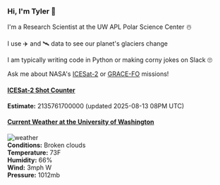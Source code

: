 ### Hi, I'm Tyler :wave:

I'm a Research Scientist at the UW APL Polar Science Center :snowman_with_snow:

I use :airplane: and :artificial_satellite: data to see our planet's glaciers change

I am typically writing code in Python or making corny jokes on Slack :roll_eyes:

Ask me about NASA's [ICESat-2](https://icesat-2.gsfc.nasa.gov/) or [GRACE-FO](https://www.nasa.gov/missions/grace-fo) missions!

#### [ICESat-2 Shot Counter](./assets/XAlIAMV.jpeg)  
**Estimate:** 2135761700000 (updated 2025-08-13 08PM UTC)  

#### [Current Weather at the University of Washington](https://www.washington.edu/cambots/camera1_l.jpg)
![weather](http://openweathermap.org/img/wn/04d@2x.png)  
**Conditions:** Broken clouds  
**Temperature:** 73F  
**Humidity:** 66%  
**Wind:** 3mph W  
**Pressure:** 1012mb  
